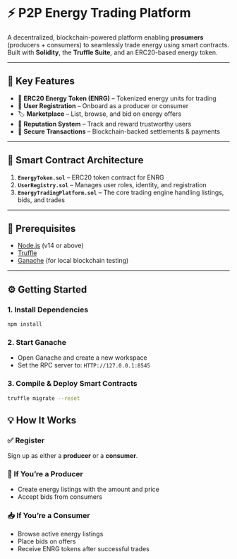 # ⚡ P2P Energy Trading Platform

A decentralized, blockchain-powered platform enabling **prosumers** (producers + consumers) to seamlessly trade energy using smart contracts. Built with **Solidity**, the **Truffle Suite**, and an ERC20-based energy token.

---

## 🚀 Key Features

- 🔋 **ERC20 Energy Token (ENRG)** – Tokenized energy units for trading  
- 👥 **User Registration** – Onboard as a producer or consumer  
- 🏷️ **Marketplace** – List, browse, and bid on energy offers  
- 🌟 **Reputation System** – Track and reward trustworthy users  
- 🔐 **Secure Transactions** – Blockchain-backed settlements & payments  

---

## 🧠 Smart Contract Architecture

1. **`EnergyToken.sol`** – ERC20 token contract for ENRG  
2. **`UserRegistry.sol`** – Manages user roles, identity, and registration  
3. **`EnergyTradingPlatform.sol`** – The core trading engine handling listings, bids, and trades  

---

## 🔧 Prerequisites

- [Node.js](https://nodejs.org/) (v14 or above)  
- [Truffle](https://trufflesuite.com/truffle/)  
- [Ganache](https://trufflesuite.com/ganache/) (for local blockchain testing)  

---

## ⚙️ Getting Started

### 1. Install Dependencies
```bash
npm install

```
### 2. Start Ganache
- Open Ganache and create a new workspace  
- Set the RPC server to: `HTTP://127.0.0.1:8545`

### 3. Compile & Deploy Smart Contracts
```bash
truffle migrate --reset

```
## 💡 How It Works

### ✅ Register
Sign up as either a **producer** or a **consumer**.

### 🔄 If You’re a Producer
- Create energy listings with the amount and price
- Accept bids from consumers

### 📥 If You’re a Consumer
- Browse active energy listings
- Place bids on offers
- Receive ENRG tokens after successful trades

